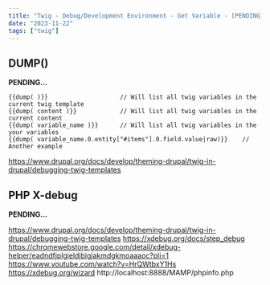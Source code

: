 ```yaml
---
title: "Twig - Debug/Development Environment - Get Variable - [PENDING]"
date: "2023-11-22"
tags: ["twig"]
---
```



## DUMP()
**PENDING...**
```
{{dump( )}}                    // Will list all twig variables in the current twig template
{{dump( content )}}            // Will list all twig variables in the current content
{{dump( variable_name )}}      // Will list all twig variables in the your variables
{{dump( variable_name.0.entity["#items"].0.field.value|raw)}}    // Another example
```
https://www.drupal.org/docs/develop/theming-drupal/twig-in-drupal/debugging-twig-templates




## PHP X-debug
**PENDING...**

https://www.drupal.org/docs/develop/theming-drupal/twig-in-drupal/debugging-twig-templates
https://xdebug.org/docs/step_debug
https://chromewebstore.google.com/detail/xdebug-helper/eadndfjplgieldjbigjakmdgkmoaaaoc?pli=1
https://www.youtube.com/watch?v=HrQWtbxY1Hs
https://xdebug.org/wizard
http://localhost:8888/MAMP/phpinfo.php